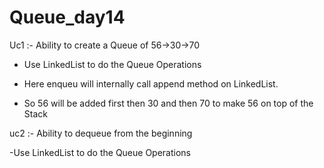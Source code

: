 # Queue_day14

Uc1 :- Ability to create a Queue of 56->30->70

- Use LinkedList to do the Queue Operations

- Here enqueu will internally call append method on LinkedList.

- So 56 will be added first then 30 and then 70 to make 56 on top of the Stack

uc2 :- Ability to dequeue from the beginning

 -Use LinkedList to do the Queue Operations
